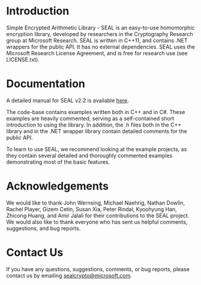 # Introduction
Simple Encrypted Arithmetic Library - SEAL is an easy-to-use homomorphic encryption library, developed by researchers in the Cryptography 
Research group at Microsoft Research. SEAL is written in C++11, and contains .NET wrappers for the 
public API. It has no external dependencies. SEAL uses the Microsoft Research License Agreement, 
and is free for research use (see LICENSE.txt).

# Documentation
A detailed manual for SEAL v2.2 is available [here](https://www.microsoft.com/en-us/research/publication/simple-encrypted-arithmetic-library-seal-v2-2/).

The code-base contains examples written both in C++ and in C#. These examples are heavily commented, 
serving as a self-contained short introduction to using the library. In addition, the .h files both 
in the C++ library and in the .NET wrapper library contain detailed comments for the public API.

To learn to use SEAL, we recommend looking at the example projects, as they contain several detailed 
and thoroughly commented examples demonstrating most of the basic features.

# Acknowledgements
We would like to thank John Wernsing, Michael Naehrig, Nathan Dowlin, Rachel Player, Gizem Cetin, 
Susan Xia, Peter Rindal, Kyoohyung Han, Zhicong Huang, and Amir Jalali for their contributions to 
the SEAL project. We would also like to thank everyone who has sent us helpful comments, suggestions, 
and bug reports.

# Contact Us
If you have any questions, suggestions, comments, or bug reports, please contact us by emailing 
[sealcrypto@microsoft.com](mailto:sealcrypto@microsoft.com).